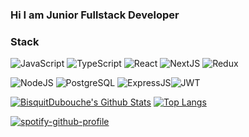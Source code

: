 ### Hi I am Junior Fullstack Developer
### Stack 
![JavaScript](https://img.shields.io/badge/javascript-%23323330.svg?style=for-the-badge&logo=javascript&logoColor=%23F7DF1E) ![TypeScript](https://img.shields.io/badge/typescript-%23007ACC.svg?style=for-the-badge&logo=typescript&logoColor=white) ![React](https://img.shields.io/badge/react-%2320232a.svg?style=for-the-badge&logo=react&logoColor=%2361DAFB) ![NextJS](https://img.shields.io/badge/nextjs-%23323330.svg?style=for-the-badge&logo=nextjs&logoColor=%white) ![Redux](https://img.shields.io/badge/redux-%23593d88.svg?style=for-the-badge&logo=redux&logoColor=white) 

![NodeJS](https://img.shields.io/badge/node.js-6DA55F?style=for-the-badge&logo=node.js&logoColor=white)  ![PostgreSQL](https://img.shields.io/badge/PostgreSQL-316192?style=for-the-badge&logo=postgresql&logoColor=white)
![ExpressJS](https://img.shields.io/badge/expressjs-mA55F.svg?style=for-the-badge&logo=expressjs&logoColor=black)![JWT](https://img.shields.io/badge/JWT-black?style=for-the-badge&logo=JSON%20web%20tokens)

[<img alt="BisquitDubouche's Github Stats" src="https://github-readme-stats.vercel.app/api?username=BisquitDubouche&show_icons=true&hide_border=true">](https://github.com/BisquitDubouche)
[![Top Langs](https://github-readme-stats.vercel.app/api/top-langs/?username=BisquitDubouche&layout=compact&hide_border=true)](https://github.com/BisquitDubouche)

[![spotify-github-profile](https://spotify-github-profile.vercel.app/api/view?uid=31njek746omirm4ncvnpfvjchzzu&cover_image=true&theme=default&show_offline=false&background_color=121212&interchange=false)](https://github.com/kittinan/spotify-github-profile)
